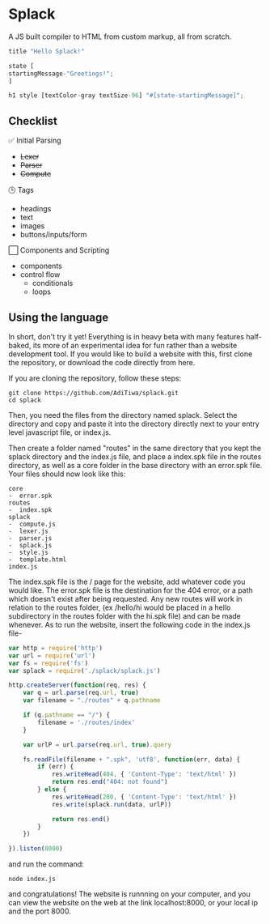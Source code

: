 # Splack
A JS built compiler to HTML from custom markup, all from scratch.

```javascript
title "Hello Splack!"

state [
startingMessage-"Greetings!";
]

h1 style [textColor-gray textSize-96] "#[state-startingMessage]";
```

## Checklist

:white_check_mark: Initial Parsing
- ~~Lexer~~
- ~~Parser~~
- ~~Compute~~

:clock3: Tags
- headings
- text
- images
- buttons/inputs/form
  
:white_large_square: Components and Scripting
- components
- control flow
  - conditionals
  - loops

## Using the language
In short, don't try it yet! Everything is in heavy beta with many features half-baked, its more of an experimental idea for fun rather than a website development tool. If you would like to build a website with this, first clone the repository, or download the code directly from here.

If you are cloning the repository, follow these steps:
```
git clone https://github.com/AdiTiwa/splack.git
cd splack
```

Then, you need the files from the directory named splack. Select the directory and copy and paste it into the directory directly next to your entry level javascript file, or index.js.

Then create a folder named "routes" in the same directory that you kept the splack directory and the index.js file, and place a index.spk file in the routes directory, as well as a core folder in the base directory with an error.spk file. Your files should now look like this:

```
core
-  error.spk
routes
-  index.spk
splack
-  compute.js
-  lexer.js
-  parser.js
-  splack.js
-  style.js
-  template.html
index.js
```

The index.spk file is the / page for the website, add whatever code you would like. The error.spk file is the destination for the 404 error, or a path which doesn't exist after being requested. Any new routes will work in relation to the routes folder, (ex /hello/hi would be placed in a hello subdirectory in the routes folder with the hi.spk file) and can be made whenever. As to run the website, insert the following code in the index.js file-

```javascript
var http = require('http')
var url = require('url')
var fs = require('fs')
var splack = require('./splack/splack.js')

http.createServer(function(req, res) {
    var q = url.parse(req.url, true)
    var filename = "./routes" + q.pathname

    if (q.pathname == "/") {
        filename = './routes/index'
    }

    var urlP = url.parse(req.url, true).query

    fs.readFile(filename + ".spk", 'utf8', function(err, data) {
        if (err) {
            res.writeHead(404, { 'Content-Type': 'text/html' })
            return res.end("404: not found")
        } else {
            res.writeHead(200, { 'Content-Type': 'text/html' })
            res.write(splack.run(data, urlP))

            return res.end()
        }
    })

}).listen(8000)
```
and run the command:
```
node index.js
```
and congratulations! The website is runnning on your computer, and you can view the website on the web at the link localhost:8000, or your local ip and the port 8000.